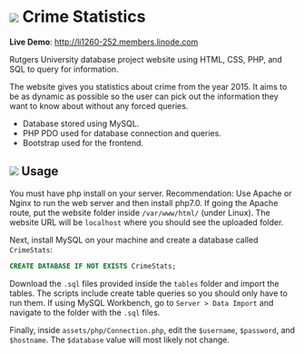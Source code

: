 # ![](http://i.imgur.com/Mn7sttC.png) Crime Statistics
**Live Demo**: http://li1260-252.members.linode.com

Rutgers University database project website using HTML, CSS, PHP, and SQL to query for information.

The website gives you statistics about crime from the year 2015. It aims to be as dynamic as possible so the user can pick out the information they want to know about without any forced queries.

+ Database stored using MySQL.
+ PHP PDO used for database connection and queries.
+ Bootstrap used for the frontend.

## ![](http://i.imgur.com/7tiJlv5.png) Usage
You must have php install on your server. Recommendation: Use Apache or Nginx to run the web server and then install php7.0. If going the Apache route, put the website folder inside `/var/www/html/` (under Linux). The website URL will be `localhost` where you should see the uploaded folder.

Next, install MySQL on your machine and create a database called `CrimeStats`:

```sql
CREATE DATABASE IF NOT EXISTS CrimeStats;
```

Download the `.sql` files provided inside the `tables` folder and import the tables. The scripts include create table queries so you should only have to run them. If using MySQL Workbench, go to `Server > Data Import` and navigate to the folder with the `.sql` files.

Finally, inside `assets/php/Connection.php`, edit the `$username`, `$password`, and `$hostname`. The `$database` value will most likely not change.
